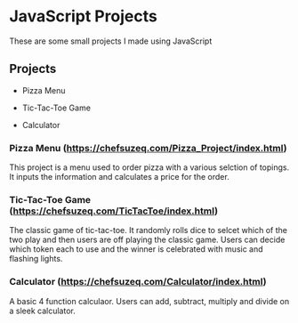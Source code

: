 # JavaScript Projects

These are some small projects I made using JavaScript

## Projects


- Pizza Menu

- Tic-Tac-Toe Game

- Calculator 

### Pizza Menu (https://chefsuzeq.com/Pizza_Project/index.html)

This project is a menu used to order pizza with a various selction of topings. It inputs the information and calculates a price for the order.

### Tic-Tac-Toe Game (https://chefsuzeq.com/TicTacToe/index.html)

The classic game of tic-tac-toe. It randomly rolls dice to selcet which of the two play and then users are off playing the classic game. Users can decide which token each to use and the winner is celebrated with music and flashing lights.

### Calculator (https://chefsuzeq.com/Calculator/index.html)

A basic 4 function calculaor. Users can add, subtract, multiply and divide on a sleek calculator.
